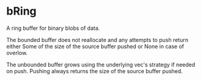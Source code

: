 # bRing

A ring buffer for binary blobs of data.

The bounded buffer does not reallocate and any attempts to push return either Some of the size of the source buffer pushed or None in case of overlow.

The unbounded buffer grows using the underlying vec's strategy if needed on push. Pushing always returns the size of the source buffer pushed.
